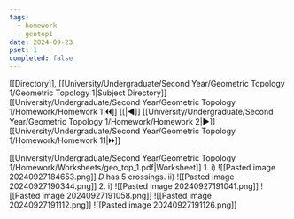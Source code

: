 ```yaml
---
tags:
  - homework
  - geotop1
date: 2024-09-23
pset: 1
completed: false
---
```

[[Directory]], [[University/Undergraduate/Second Year/Geometric Topology 1/Geometric Topology 1|Subject Directory]]
[[University/Undergraduate/Second Year/Geometric Topology 1/Homework/Homework 1|🞀🞀]] [[|◀]] [[University/Undergraduate/Second Year/Geometric Topology 1/Homework/Homework 2|▶]] [[University/Undergraduate/Second Year/Geometric Topology 1/Homework/Homework 11|🞂🞂]]

[[University/Undergraduate/Second Year/Geometric Topology 1/Homework/Worksheets/geo_top_1.pdf|Worksheet]]
1. 
i)
![[Pasted image 20240927184653.png]]
${} D {}$ has $5 {}$ crossings.
ii)
![[Pasted image 20240927190344.png]]
2. 
i)
![[Pasted image 20240927191041.png]]
![[Pasted image 20240927191058.png]]
![[Pasted image 20240927191112.png]]
![[Pasted image 20240927191126.png]]
